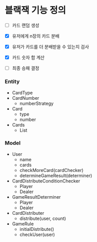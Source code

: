 # 블랙잭 기능 정의
* [ ] 카드 랜덤 생성
* [X] 유저에게 n장의 카드 분배
* [X] 유저가 카드를 더 분배받을 수 있는지 검사
* [X] 카드 숫자 합 계산
* [ ] 최종 승패 결정


### Entity
- CardType
- CardNumber
    - numberStrategy
- Card
    - type
    - number
- Cards
    - List<Card>

### Model
- User
    - name
    - cards
    - checkMoreCard(cardChecker)
    - determineGameResult(determiner)
- CardDistributeConditionChecker
    - Player
    - Dealer
- GameResultDeterminer
    - Player
    - Dealer
- CardDistributer
    - distribute(user, count)
- GameRule
    - initialDistribute()
    - checkUser(user)